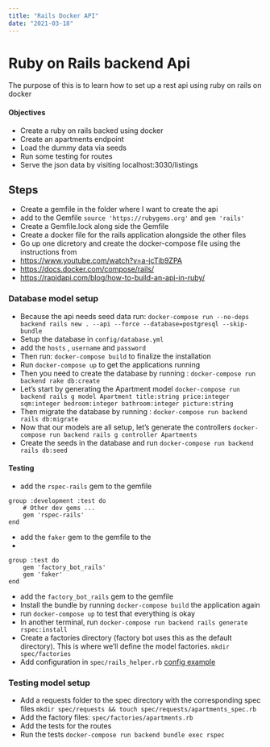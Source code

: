 ```yaml
---
title: "Rails Docker API"
date: "2021-03-18"
---
```


# Ruby on Rails backend Api

The purpose of this is to learn how to set up a rest api using ruby on rails on docker

#### Objectives

- Create a ruby on rails backed using docker
- Create an apartments endpoint
- Load the dummy data via seeds
- Run some testing for routes
- Serve the json data by visiting localhost:3030/listings

## Steps

- Create a gemfile in the folder where I want to create the api
- add to the Gemfile `source 'https://rubygems.org'` and `gem 'rails'`
- Create a Gemfile.lock along side the Gemfile
- Create a docker file for the rails application alongside the other files
- Go up one dicretory and create the docker-compose file using the instructions from
- https://www.youtube.com/watch?v=a-jcTib9ZPA
- https://docs.docker.com/compose/rails/
- https://rapidapi.com/blog/how-to-build-an-api-in-ruby/

### Database model setup

- Because the api needs seed data run: `docker-compose run --no-deps backend rails new . --api --force --database=postgresql --skip-bundle`
- Setup the database in `config/database.yml`
- add the `hosts` , `username` and `password`
- Then run: `docker-compose build` to finalize the installation
- Run `docker-compose up` to get the applications running
- Then you need to create the database by running : `docker-compose run backend rake db:create`
- Let’s start by generating the Apartment model
  `docker-compose run backend rails g model Apartment title:string price:integer sqm:integer bedroom:integer bathroom:integer picture:string`
- Then migrate the database by running : `docker-compose run backend rails db:migrate`
- Now that our models are all setup, let’s generate the controllers `docker-compose run backend rails g controller Apartments`
- Create the seeds in the database and run `docker-compose run backend rails db:seed`

#### Testing

- add the `rspec-rails` gem to the gemfile

```Gemfile
group :development :test do
    # Other dev gems ...
    gem 'rspec-rails'
end
```

- add the `faker` gem to the gemfile to the
-

```Gemfile
group :test do
    gem 'factory_bot_rails'
    gem 'faker'
end
```

- add the `factory_bot_rails` gem to the gemfile
- Install the bundle by running `docker-compose build` the application again
- run `docker-compose up` to test that everything is okay
- In another terminal, run `docker-compose run backend rails generate rspec:install`
- Create a factories directory (factory bot uses this as the default directory). This is where we’ll define the model factories.
  `mkdir spec/factories`
- Add configuration in `spec/rails_helper.rb`
  [config example](https://www.digitalocean.com/community/tutorials/build-a-restful-json-api-with-rails-5-part-one)

### Testing model setup

- Add a requests folder to the spec directory with the corresponding spec files
  `mkdir spec/requests && touch spec/requests/apartments_spec.rb`
- Add the factory files: `spec/factories/apartments.rb`
- Add the tests for the routes
- Run the tests `docker-compose run backend bundle exec rspec`
